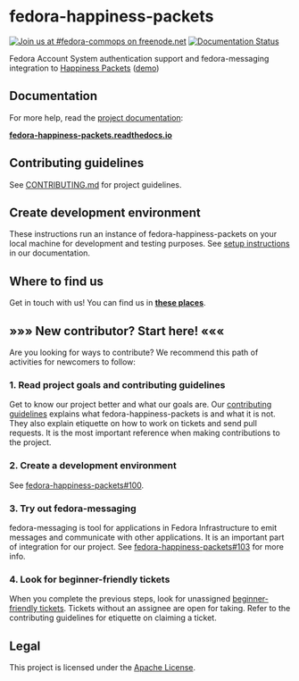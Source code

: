 fedora-happiness-packets
========================

[![Join us at #fedora-commops on freenode.net](https://img.shields.io/badge/chat-on%20freenode-brightgreen.svg)](https://webchat.freenode.net/?channels=fedora-commops "Join us at #fedora-commops on freenode.net")
[![Documentation Status](https://readthedocs.org/projects/fedora-happiness-packets/badge/?version=latest)](https://fedora-happiness-packets.readthedocs.io/?badge=latest)

Fedora Account System authentication support and fedora-messaging integration to [Happiness Packets](https://happinesspackets.io) ([demo](https://happinesspackets.fedorainfracloud.org/))


## Documentation

For more help, read the [project documentation](https://fedora-happiness-packets.readthedocs.io/):

[**fedora-happiness-packets.readthedocs.io**](https://fedora-happiness-packets.readthedocs.io/)


## Contributing guidelines

See [CONTRIBUTING.md](https://pagure.io/fedora-commops/fedora-happiness-packets/blob/master/f/.project-docs/CONTRIBUTING.md) for project guidelines.


## Create development environment

These instructions run an instance of fedora-happiness-packets on your local machine for development and testing purposes.
See [setup instructions](https://fedora-happiness-packets.readthedocs.io/setup/development/) in our documentation.


## Where to find us

Get in touch with us!
You can find us in [**these places**](https://docs.fedoraproject.org/en-US/commops/#find-commops).


## »»» New contributor? Start here! «««

Are you looking for ways to contribute?
We recommend this path of activities for newcomers to follow:

### 1. Read project goals and contributing guidelines

Get to know our project better and what our goals are.
Our [contributing guidelines](https://pagure.io/fedora-commops/fedora-happiness-packets/blob/master/f/.project-docs/CONTRIBUTING.md) explains what fedora-happiness-packets is and what it is not.
They also explain etiquette on how to work on tickets and send pull requests.
It is the most important reference when making contributions to the project.

### 2. Create a development environment

See [fedora-happiness-packets#100](https://pagure.io/fedora-commops/fedora-happiness-packets/issue/100 "Issue #100: Set up Happiness Packets development environment").

### 3. Try out fedora-messaging

fedora-messaging is tool for applications in Fedora Infrastructure to emit messages and communicate with other applications.
It is an important part of integration for our project.
See [fedora-happiness-packets#103](https://pagure.io/fedora-commops/fedora-happiness-packets/issue/103 "Ticket #103: Install fedora-messaging locally and publish a test message") for more info.

### 4. Look for beginner-friendly tickets

When you complete the previous steps, look for unassigned [beginner-friendly tickets](https://pagure.io/fedora-commops/fedora-happiness-packets/issues?status=Open&tags=good+first+issue&tags=help+wanted&tags=PASSED&priority=30&close_status= "Tickets tagged for newcomers").
Tickets without an assignee are open for taking.
Refer to the contributing guidelines for etiquette on claiming a ticket.


## Legal

This project is licensed under the [Apache License](https://pagure.io/fedora-commops/fedora-happiness-packets/blob/master/f/LICENSE).

